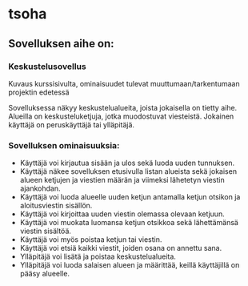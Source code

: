 # tsoha

## Sovelluksen aihe on:
 
### Keskustelusovellus

Kuvaus kurssisivulta, ominaisuudet tulevat muuttumaan/tarkentumaan 
projektin edetessä

Sovelluksessa näkyy keskustelualueita, joista jokaisella on tietty aihe. 
Alueilla on keskusteluketjuja, jotka muodostuvat viesteistä. Jokainen 
käyttäjä on peruskäyttäjä tai ylläpitäjä.

### Sovelluksen ominaisuuksia:

- Käyttäjä voi kirjautua sisään ja ulos sekä luoda uuden tunnuksen.
- Käyttäjä näkee sovelluksen etusivulla listan alueista sekä jokaisen 
alueen 
ketjujen ja viestien määrän ja viimeksi lähetetyn viestin ajankohdan.
- Käyttäjä voi luoda alueelle uuden ketjun antamalla ketjun otsikon ja 
aloitusviestin sisällön.
- Käyttäjä voi kirjoittaa uuden viestin olemassa olevaan ketjuun.
- Käyttäjä voi muokata luomansa ketjun otsikkoa sekä lähettämänsä viestin 
sisältöä.
- Käyttäjä voi myös poistaa ketjun tai viestin.
- Käyttäjä voi etsiä kaikki viestit, joiden osana on annettu sana.
- Ylläpitäjä voi lisätä ja poistaa keskustelualueita.
- Ylläpitäjä voi luoda salaisen alueen ja määrittää, keillä käyttäjillä on 
pääsy alueelle.

